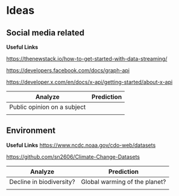 # Ideas

## Social media related

**Useful Links**

https://thenewstack.io/how-to-get-started-with-data-streaming/ 

https://developers.facebook.com/docs/graph-api

https://developer.x.com/en/docs/x-api/getting-started/about-x-api

| Analyze | Prediction |
|:-----------:|:------------:|
| Public opinion on a subject||
| | |


## Environment

**Useful Links**
https://www.ncdc.noaa.gov/cdo-web/datasets

https://github.com/sn2606/Climate-Change-Datasets

| Analyze | Prediction |
|:-----------:|:------------:|
| Decline in biodiversity?|Global warming of the planet?|
| | |
